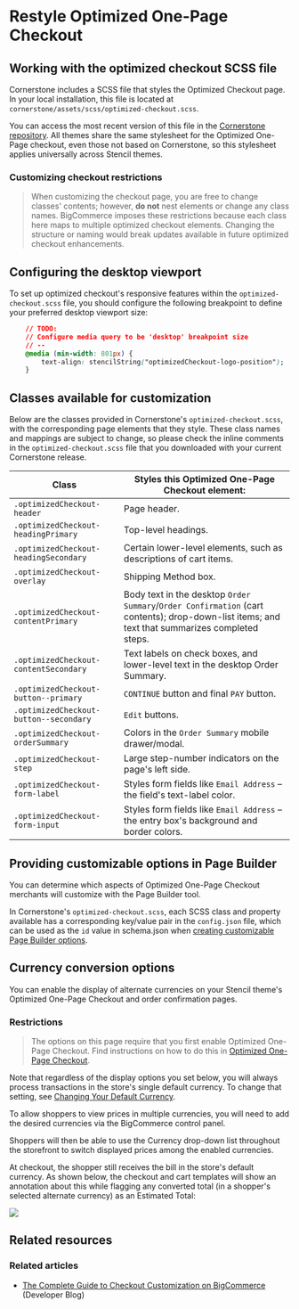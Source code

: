 # Restyle Optimized One-Page Checkout

 

## Working with the optimized checkout SCSS file

Cornerstone includes a SCSS file that styles the Optimized Checkout page. In your local installation, this file is located at <span class="fn">`cornerstone/assets/scss/optimized-checkout.scss`</span>.

You can access the most recent version of this file in the [Cornerstone repository](https://github.com/bigcommerce/cornerstone/blob/master/assets/scss/optimized-checkout.scss). All themes share the same stylesheet for the Optimized One-Page checkout, even those not based on Cornerstone, so this stylesheet applies universally across Stencil themes.


<!-- theme: danger  -->

<!-- theme: error -->

### Customizing checkout restrictions
> When customizing the checkout page, you are free to change classes' contents; however, **do not** nest elements or change any class names. BigCommerce imposes these restrictions because each class here maps to multiple optimized checkout elements. Changing the structure or naming would break updates available in future optimized checkout enhancements.

</div>
</div>
</div>

## Configuring the desktop viewport

To set up optimized checkout's responsive features within the `optimized-checkout.scss` file, you should configure the following breakpoint to define your preferred desktop viewport size:


```css
    // TODO:
    // Configure media query to be 'desktop' breakpoint size
    // --
    @media (min-width: 801px) {
        text-align: stencilString("optimizedCheckout-logo-position");
    }
```

## Classes available for customization

Below are the classes provided in Cornerstone's `optimized-checkout.scss`, with the corresponding page elements that they style.  These class names and mappings are subject to change, so please check the inline comments in the `optimized-checkout.scss` file that you downloaded with your current Cornerstone release.


| **Class** | **Styles this Optimized One-Page Checkout element:** |
|-|-|
| `.optimizedCheckout-header` | Page header. |
| `.optimizedCheckout-headingPrimary` | Top-level headings. |
| `.optimizedCheckout-headingSecondary` | Certain lower-level elements, such as descriptions of cart items. |
| `.optimizedCheckout-overlay` | Shipping Method box. |
| `.optimizedCheckout-contentPrimary` | Body text in the desktop `Order Summary`/`Order Confirmation` (cart contents); drop-down-list items; and text that summarizes completed steps. |
| `.optimizedCheckout-contentSecondary` | Text labels on check boxes, and lower-level text in the desktop Order Summary. |
| `.optimizedCheckout-button--primary` | `CONTINUE` button and final `PAY` button. |
| `.optimizedCheckout-button--secondary` | `Edit` buttons.
| `.optimizedCheckout-orderSummary` | Colors in the `Order Summary` mobile drawer/modal.
| `.optimizedCheckout-step` | Large step-number indicators on the page's left side. |
| `.optimizedCheckout-form-label` | Styles form fields like `Email Address` – the field's text-label color. |
| `.optimizedCheckout-form-input` | Styles form fields like `Email Address` – the entry box's background and border colors. |

## Providing customizable options in Page Builder


You can determine which aspects of Optimized One-Page Checkout merchants will customize with the Page Builder tool.


In Cornerstone's `optimized-checkout.scss`, each SCSS class and property available has a corresponding key/value pair in the `config.json` file, which can be used as the `id` value in schema.json when [creating customizable Page Builder options](https://github.com/bigcommerce/cornerstone/blob/master/schema.json).



<a id="optimized_currency"></a>

## Currency conversion options

You can enable the display of alternate currencies on your Stencil theme's Optimized One-Page Checkout and order confirmation pages.

<!-- theme: warning -->

<!-- theme: warning -->

### Restrictions
> The options on this page require that you first enable Optimized One-Page Checkout. Find instructions on how to do this in [Optimized One-Page Checkout](https://support.bigcommerce.com/s/article/Optimized-Single-Page-Checkout).

</div>
</div>
</div>

Note that regardless of the display options you set below, you will always process transactions in the store's single default currency. To change that setting, see [Changing Your Default Currency](https://support.bigcommerce.com/s/article/Managing-Currencies#default).

To allow shoppers to view prices in multiple currencies, you will need to add the desired currencies via the BigCommerce control panel.

Shoppers will then be able to use the Currency drop-down list throughout the storefront to switch displayed prices among the enabled currencies.

At checkout, the shopper still receives the bill in the store's default currency. As shown below, the checkout and cart templates will show an annotation about this while flagging any converted total (in a shopper's selected alternate currency) as an Estimated Total:

<!--
    title:
    data: //s3.amazonaws.com/user-content.stoplight.io/6116/1562870949093
-->

![](//s3.amazonaws.com/user-content.stoplight.io/6116/1562870949093 "")

## Related resources

### Related articles
* [The Complete Guide to Checkout Customization on BigCommerce](https://medium.com/bigcommerce-developer-blog/the-complete-guide-to-checkout-customization-on-bigcommerce-6b566bc36fa9) (Developer Blog)
